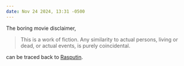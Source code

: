 ```yaml
---
date: Nov 24 2024, 13:31 -0500
---
```


The boring movie disclaimer,

> This is a work of fiction. Any similarity to actual persons, living or dead, or actual events, is purely coincidental.

can be traced back to [Rasputin](https://slate.com/culture/2016/08/the-bizarre-true-story-behind-the-this-is-a-work-of-fiction-disclaimer.html).
